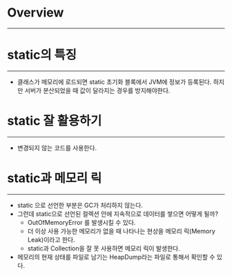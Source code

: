 # Overview

---

# static의 특징

---

- 클래스가 메모리에 로드되면 static 초기화 블록에서 JVM에 정보가 등록된다. 하지만 서버가 분산되었을 때 값이 달라지는 경우를 방지해야한다.

# static 잘 활용하기

---

- 변경되지 않는 코드를 사용한다.

# static과 메모리 릭

---

- static 으로 선언한 부분은 GC가 처리하지 않는다.
- 그런데 static으로 선언된 컬렉션 안에 지속적으로 데이터를 쌓으면 어떻게 될까?
    - OutOfMemoryError 를 발생시킬 수 있다.
    - 더 이상 사용 가능한 메모리가 없을 때 나타나는 현상을 메모리 릭(Memory Leak)이라고 한다.
    - static과 Collection을 잘 못 사용하면 메모리 릭이 발생한다.
- 메모리의 현재 상태를 파일로 남기는 HeapDump라는 파일로 통해서 확인할 수 있다.
